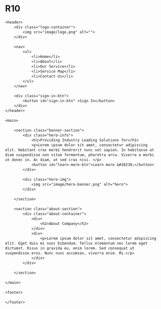 # R10
<!DOCTYPE html> <!-- This line declares the document type as HTML, which is necessary for the browser to interpret the code correctly. -->
<html lang="en"> <!--This line marks the beginning of the HTML document. The "lang" attribute specifies the language of the document, in this case, English.-->
<head><!--This tag marks the beginning of the head section of the HTML document, which contains information about the document but is not displayed on the page itself.-->
    <meta charset="UTF-8"><!--This line specifies the character encoding used for the document, which is necessary for the browser to correctly display special characters.-->
    <meta http-equiv="X-UA-Compatible" content="IE=edge"><!--This line specifies the compatibility mode for the document, specifically for Internet Explorer.-->
    <meta name="viewport" content="width=device-width, initial-scale=1.0"><!--This line specifies the viewport settings for the document, which affects how the page is displayed on different devices with different screen sizes.-->
    <title>r10 HTML and CSS</title><!--This line specifies the title of the document, which is displayed in the browser's title bar and is used by search engines to index the page.-->
    <link rel="stylesheet" href="css/style.css">
    <link rel="preconnect" href="https://fonts.googleapis.com">
    <link rel="preconnect" href="https://fonts.gstatic.com" crossorigin>
    <link href="https://fonts.googleapis.com/css2?family=Montserrat:ital,wght@0,100;0,200;0,700;1,100&display=swap" rel="stylesheet">
</head>
    
    <header>
        <div class="logo-container">
            <img src="image/logo.png" alt="">
        </div>

        <nav>
            <ul>
                <li>Home</li>
                <li>About</li>
                <li>Our Service</li>
                <li>Service Map</li>
                <li>Contact Us</li>
            </ul>
        </nav>

        <div class="sign-in-btn">
            <button id="sign-in-btn" >Sign In</button>
        </div>
    </header>

    <main>

        <section class="banner-section">
            <div class="hero-info">
                <h1>Providing Industry Leading Solutions for</h1>
                <p>Lorem ipsum dolor sit amet, consectetur adipiscing elit. Habitant cras morbi hendrerit nunc vel sapien. In habitasse at diam suspendisse non vitae fermentum, pharetra arcu. Viverra a morbi ut donec in. Ac diam, at sed cras nisi. </p>
                <button id="learn-more-btn">Learn more &#10230;</button>
            </div>

            <div class="hero-img">
                <img src="image/hero-banner.png" alt="hero">
            </div>

        </section>

        <section class="about-section">
            <div class="about-container">
                <div>
                    <h2>About Company</h2>
                </div>
                <div>
                    <p>Lorem ipsum dolor sit amet, consectetur adipiscing elit. Eget duis mi nunc bibendum. Tellus elementum nec lorem eget dictumst. Risus in gravida eu, enim lorem. Sed consequat ut suspendisse eros. Nunc nunc accumsan, viverra enim. Mi.</p>
                </div>
            </div>
          
        </section>

    </main>

    <footer>

    </footer>

</body>
</html>
      
